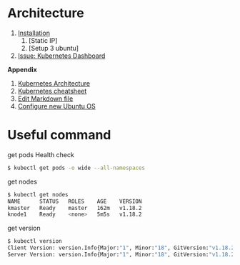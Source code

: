 # Architecture
1. [Installation](https://github.com/eric-el-tan/learn-kubernetes/blob/master/01_installation.md)
	1. [Static IP]
	1. [Setup 3 ubuntu]
1. [Issue: Kubernetes Dashboard](https://github.com/eric-el-tan/learn-kubernetes/blob/master/02_issue_dashboard.md)

**Appendix**
1. [Kubernetes Architecture](https://www.edureka.co/blog/kubernetes-architecture)
1. [Kubernetes cheatsheet](https://kubernetes.io/docs/reference/kubectl/cheatsheet)
1. [Edit Markdown file](https://guides.github.com/features/mastering-markdown)
1. [Configure new Ubuntu OS](https://github.com/eric-el-tan/learn-kubernetes/blob/master/99_configure_ubuntu.md)


# Useful command
get pods Health check
```bash 
$ kubectl get pods -o wide --all-namespaces
```

get nodes
```bash
$ kubectl get nodes
NAME      STATUS   ROLES    AGE    VERSION
kmaster   Ready    master   162m   v1.18.2
knode1    Ready    <none>   5m5s   v1.18.2
```
get version
```bash
$ kubectl version
Client Version: version.Info{Major:"1", Minor:"18", GitVersion:"v1.18.2", GitCommit:"52c56ce7a8272c798dbc29846288d7cd9fbae032", GitTreeState:"clean", BuildDate:"2020-04-16T11:56:40Z", GoVersion:"go1.13.9", Compiler:"gc", Platform:"linux/amd64"}
Server Version: version.Info{Major:"1", Minor:"18", GitVersion:"v1.18.2", GitCommit:"52c56ce7a8272c798dbc29846288d7cd9fbae032", GitTreeState:"clean", BuildDate:"2020-04-16T11:48:36Z", GoVersion:"go1.13.9", Compiler:"gc", Platform:"linux/amd64"}
```

